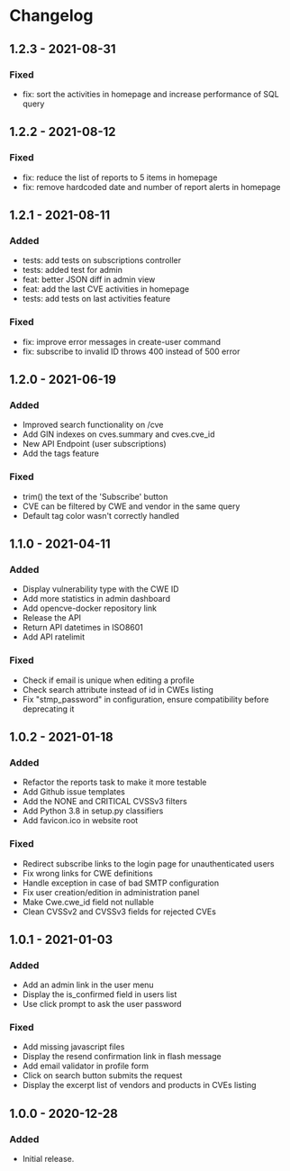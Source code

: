 # Changelog

## 1.2.3 - 2021-08-31

### Fixed
- fix: sort the activities in homepage and increase performance of SQL query

## 1.2.2 - 2021-08-12

### Fixed
- fix: reduce the list of reports to 5 items in homepage
- fix: remove hardcoded date and number of report alerts in homepage

## 1.2.1 - 2021-08-11
### Added
- tests: add tests on subscriptions controller
- tests: added test for admin
- feat: better JSON diff in admin view
- feat: add the last CVE activities in homepage
- tests: add tests on last activities feature

### Fixed
- fix: improve error messages in create-user command
- fix: subscribe to invalid ID throws 400 instead of 500 error

## 1.2.0 - 2021-06-19
### Added
- Improved search functionality on /cve
- Add GIN indexes on cves.summary and cves.cve_id
- New API Endpoint (user subscriptions)
- Add the tags feature

### Fixed
- trim() the text of the 'Subscribe' button
- CVE can be filtered by CWE and vendor in the same query
- Default tag color wasn't correctly handled

## 1.1.0 - 2021-04-11
### Added
- Display vulnerability type with the CWE ID
- Add more statistics in admin dashboard
- Add opencve-docker repository link
- Release the API
- Return API datetimes in ISO8601
- Add API ratelimit

### Fixed
- Check if email is unique when editing a profile
- Check search attribute instead of id in CWEs listing
- Fix "stmp_password" in configuration, ensure compatibility before deprecating it

## 1.0.2 - 2021-01-18
### Added
- Refactor the reports task to make it more testable
- Add Github issue templates
- Add the NONE and CRITICAL CVSSv3 filters
- Add Python 3.8 in setup.py classifiers
- Add favicon.ico in website root

### Fixed
- Redirect subscribe links to the login page for unauthenticated users
- Fix wrong links for CWE definitions
- Handle exception in case of bad SMTP configuration
- Fix user creation/edition in administration panel
- Make Cwe.cwe_id field not nullable
- Clean CVSSv2 and CVSSv3 fields for rejected CVEs

## 1.0.1 - 2021-01-03
### Added
- Add an admin link in the user menu
- Display the is_confirmed field in users list
- Use click prompt to ask the user password

### Fixed
- Add missing javascript files
- Display the resend confirmation link in flash message
- Add email validator in profile form
- Click on search button submits the request
- Display the excerpt list of vendors and products in CVEs listing

## 1.0.0 - 2020-12-28
### Added
- Initial release.
